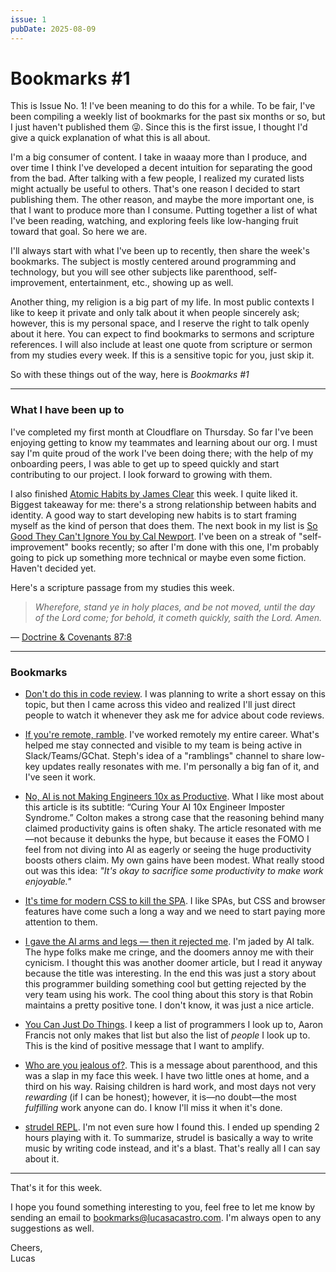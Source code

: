 ```yaml
---
issue: 1
pubDate: 2025-08-09
---
```


# Bookmarks #1

This is Issue No. 1! I've been meaning to do this for a while. To be fair, I've been compiling a weekly list of bookmarks for the past six months or so, but I just haven't published them 😜. Since this is the first issue, I thought I'd give a quick explanation of what this is all about.

I'm a big consumer of content. I take in waaay more than I produce, and over time I think I've developed a decent intuition for separating the good from the bad. After talking with a few people, I realized my curated lists might actually be useful to others. That's one reason I decided to start publishing them. The other reason, and maybe the more important one, is that I want to produce more than I consume. Putting together a list of what I've been reading, watching, and exploring feels like low-hanging fruit toward that goal. So here we are.

I'll always start with what I've been up to recently, then share the week's bookmarks. The subject is mostly centered around programming and technology, but you will see other subjects like parenthood, self-improvement, entertainment, etc., showing up as well.

Another thing, my religion is a big part of my life. In most public contexts I like to keep it private and only talk about it when people sincerely ask; however, this is my personal space, and I reserve the right to talk openly about it here. You can expect to find bookmarks to sermons and scripture references. I will also include at least one quote from scripture or sermon from my studies every week. If this is a sensitive topic for you, just skip it.

So with these things out of the way, here is _Bookmarks #1_

---

### What I have been up to

I've completed my first month at Cloudflare on Thursday. So far I've been enjoying getting to know my teammates and learning about our org. I must say I'm quite proud of the work I've been doing there; with the help of my onboarding peers, I was able to get up to speed quickly and start contributing to our project. I look forward to growing with them.

I also finished [Atomic Habits by James Clear](https://jamesclear.com/atomic-habits) this week. I quite liked it. Biggest takeaway for me: there's a strong relationship between habits and identity. A good way to start developing new habits is to start framing myself as the kind of person that does them. The next book in my list is [So Good They Can't Ignore You by Cal Newport](https://www.goodreads.com/book/show/13525945-so-good-they-can-t-ignore-you). I've been on a streak of "self-improvement" books recently; so after I'm done with this one, I'm probably going to pick up something more technical or maybe even some fiction. Haven't decided yet.

Here's a scripture passage from my studies this week.

> _Wherefore, stand ye in holy places, and be not moved, until the day of the Lord come; for behold, it cometh quickly, saith the Lord. Amen._

— [Doctrine & Covenants 87:8](https://www.churchofjesuschrist.org/study/scriptures/dc-testament/dc/87?lang=eng&id=p8#p8)

---

### Bookmarks

- [Don't do this in code review](https://www.youtube.com/watch?v=R4jVrLj2T9c). I was planning to write a short essay on this topic, but then I came across this video and realized I'll just direct people to watch it whenever they ask me for advice about code reviews.

- [If you're remote, ramble](https://stephango.com/ramblings). I've worked remotely my entire career. What's helped me stay connected and visible to my team is being active in Slack/Teams/GChat. Steph's idea of a "ramblings" channel to share low-key updates really resonates with me. I'm personally a big fan of it, and I've seen it work.

- [No, AI is not Making Engineers 10x as Productive](https://colton.dev/blog/curing-your-ai-10x-engineer-imposter-syndrome/). What I like most about this article is its subtitle: “Curing Your AI 10x Engineer Imposter Syndrome.” Colton makes a strong case that the reasoning behind many claimed productivity gains is often shaky. The article resonated with me—not because it debunks the hype, but because it eases the FOMO I feel from not diving into AI as eagerly or seeing the huge productivity boosts others claim. My own gains have been modest. What really stood out was this idea: _"It's okay to sacrifice some productivity to make work enjoyable."_

- [It's time for modern CSS to kill the SPA](https://www.jonoalderson.com/conjecture/its-time-for-modern-css-to-kill-the-spa/). I like SPAs, but CSS and browser features have come such a long a way and we need to start paying more attention to them.

- [I gave the AI arms and legs — then it rejected me](https://grell.dev/blog/ai_rejection). I'm jaded by AI talk. The hype folks make me cringe, and the doomers annoy me with their cynicism. I thought this was another doomer article, but I read it anyway because the title was interesting. In the end this was just a story about this programmer building something cool but getting rejected by the very team using his work. The cool thing about this story is that Robin maintains a pretty positive tone. I don't know, it was just a nice article.

- [You Can Just Do Things](https://www.youtube.com/watch?v=dgr-WAUgELw). I keep a list of programmers I look up to, Aaron Francis not only makes that list but also the list of _people_ I look up to. This is the kind of positive message that I want to amplify.

- [Who are you jealous of?](https://twitter.com/thogge/status/1951036620116799617). This is a message about parenthood, and this was a slap in my face this week. I have two little ones at home, and a third on his way. Raising children is hard work, and most days not very _rewarding_ (if I can be honest); however, it is—no doubt—the most _fulfilling_ work anyone can do. I know I'll miss it when it's done.

- [strudel REPL](https://strudel.cc/). I'm not even sure how I found this. I ended up spending 2 hours playing with it. To summarize, strudel is basically a way to write music by writing code instead, and it's a blast. That's really all I can say about it.

---

That's it for this week.

I hope you found something interesting to you, feel free to let me know by sending an email to bookmarks@lucasacastro.com. I'm always open to any suggestions as well.

Cheers,<br/>
Lucas

